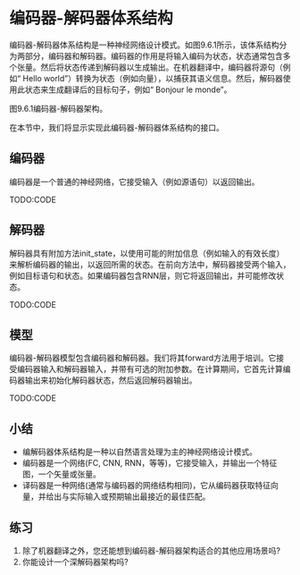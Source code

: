 

<!--
 * @version:
 * @Author:  StevenJokess https://github.com/StevenJokess
 * @Date: 2020-07-29 21:41:47
 * @LastEditors:  StevenJokess https://github.com/StevenJokess
 * @LastEditTime: 2020-07-29 21:45:19
 * @Description:MT
 * @TODO::
 * @Reference:http://preview.d2l.ai/d2l-en/master/chapter_recurrent-modern/encoder-decoder.html
-->

# 编码器-解码器体系结构

编码器-解码器体系结构是一种神经网络设计模式。如图9.6.1所示，该体系结构分为两部分，编码器和解码器。编码器的作用是将输入编码为状态，状态通常包含多个张量。然后将状态传递到解码器以生成输出。在机器翻译中，编码器将源句（例如“ Hello world”）转换为状态（例如向量），以捕获其语义信息。然后，解码器使用此状态来生成翻译后的目标句子，例如“ Bonjour le monde”。

图9.6.1编码器-解码器架构。

在本节中，我们将显示实现此编码器-解码器体系结构的接口。

## 编码器

编码器是一个普通的神经网络，它接受输入（例如源语句）以返回输出。

TODO:CODE

## 解码器

解码器具有附加方法init_state，以使用可能的附加信息（例如输入的有效长度）来解析编码器的输出，以返回所需的状态。在前向方法中，解码器接受两个输入，例如目标语句和状态。如果编码器包含RNN层，则它将返回输出，并可能修改状态。

TODO:CODE

## 模型

编码器-解码器模型包含编码器和解码器。我们将其forward方法用于培训。它接受编码器输入和解码器输入，并带有可选的附加参数。在计算期间，它首先计算编码器输出来初始化解码器状态，然后返回解码器输出。

TODO:CODE

## 小结

* 编解码器体系结构是一种以自然语言处理为主的神经网络设计模式。
* 编码器是一个网络(FC, CNN, RNN，等等)，它接受输入，并输出一个特征图，一个矢量或张量。
* 译码器是一种网络(通常与编码器的网络结构相同)，它从编码器获取特征向量，并给出与实际输入或预期输出最接近的最佳匹配。

## 练习

1. 除了机器翻译之外，您还能想到编码器-解码器架构适合的其他应用场景吗?
1. 你能设计一个深解码器架构吗?
